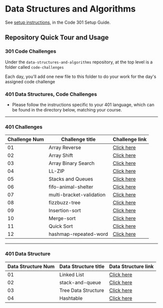 # Data Structures and Algorithms

See [setup instructions](https://codefellows.github.io/setup-guide/code-301/3-code-challenges), in the Code 301 Setup Guide.

## Repository Quick Tour and Usage

### 301 Code Challenges

Under the `data-structures-and-algorithms` repository, at the top level is a folder called `code-challenges`

Each day, you'll add one new file to this folder to do your work for the day's assigned code challenge

### 401 Data Structures, Code Challenges

- Please follow the instructions specific to your 401 language, which can be found in the directory below, matching your course.

---

### 401 Challenges
Challenge Num | Challenge title | Challenge link
------------ | ------------- | --------------
01|  Array Reverse| [Click here](https://github.com/oebitw/data-structures-and-algorithms/tree/main/javascript/code-challenges/array-reverse)
02 | Array Shift | [Click here](https://github.com/oebitw/data-structures-and-algorithms/tree/main/javascript/code-challenges/array-shift)
03 | Array Binary Search | [Click here](https://github.com/oebitw/data-structures-and-algorithms/tree/main/javascript/code-challenges/array-binary-search)
04 | LL-ZIP | [Click here](https://github.com/oebitw/data-structures-and-algorithms/tree/main/javascript/code-challenges/ll-zip)
05 | Stacks and Queues | [Click here](https://github.com/oebitw/data-structures-and-algorithms/tree/main/javascript/code-challenges/queue-with-stacks)
06 | fifo-animal-shelter | [Click here](https://github.com/oebitw/data-structures-and-algorithms/tree/main/javascript/code-challenges/fifo-animal-shelter)
07 | multi-bracket-validation | [Click here](https://github.com/oebitw/data-structures-and-algorithms/tree/main/javascript/code-challenges/multi-bracket-validation)
08 | fizzbuzz-tree | [Click here](https://github.com/oebitw/data-structures-and-algorithms/tree/main/javascript/code-challenges/fizzbuzz-tree)
09 | Insertion-sort | [Click here](https://github.com/oebitw/data-structures-and-algorithms/tree/main/javascript/code-challenges/insertion-sort)
10 | Merge-sort | [Click here](https://github.com/oebitw/data-structures-and-algorithms/tree/main/javascript/code-challenges/merge-sort)
11 | Quick Sort | [Click here](https://github.com/oebitw/data-structures-and-algorithms/tree/main/javascript/code-challenges/quick-sort)
12 | hashmap-repeated-word | [Click here](https://github.com/oebitw/data-structures-and-algorithms/tree/main/javascript/code-challenges/hashmap-repeated-word)
---

### 401 Data Structure


Data Structure Num | Data Structure title | Data Structure link
------------ | ------------- | --------------
01| Linked List| [Click here](https://github.com/oebitw/data-structures-and-algorithms/tree/main/javascript/Data-Structures/linked-list)
02 | stack-and-queue | [Click here](https://github.com/oebitw/data-structures-and-algorithms/tree/main/javascript/code-challenges/stack-and-queue)
03 | Tree Data Structure | [Click here](https://github.com/oebitw/data-structures-and-algorithms/tree/main/javascript/Data-Structures/tree)
04 | Hashtable | [Click here](https://github.com/oebitw/data-structures-and-algorithms/tree/main/javascript/Data-Structures/hashtable)



